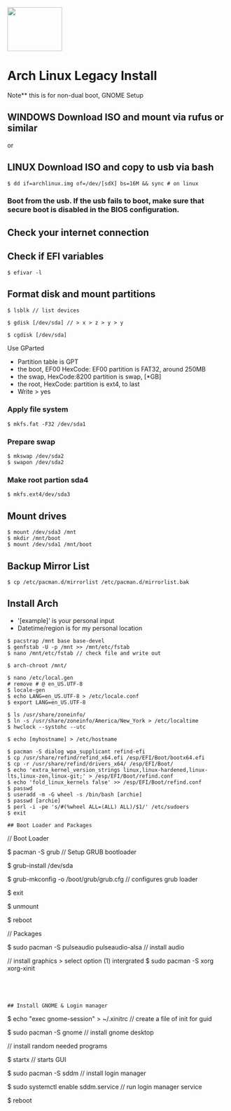  <img src="https://news-cdn.softpedia.com/images/news2/How-to-Install-Third-Party-Apps-in-Arch-Linux-2.png" width="125" height="100"> 

 # Arch Linux Legacy Install

Note** this is for non-dual boot, GNOME Setup

## WINDOWS Download ISO and mount via rufus or similar
or
## LINUX Download ISO and copy to usb via bash
~~~
$ dd if=archlinux.img of=/dev/[sdX] bs=16M && sync # on linux
~~~

### Boot from the usb. If the usb fails to boot, make sure that secure boot is disabled in the BIOS configuration.

## Check your internet connection

## Check if EFI variables
~~~
$ efivar -l
~~~

## Format disk and mount partitions
~~~
$ lsblk // list devices

$ gdisk [/dev/sda] // > x > z > y > y

$ cgdisk [/dev/sda]
~~~
Use GParted
* Partition table is GPT
* the boot, EF00 HexCode: EF00 partition is FAT32, around 250MB
* the swap, HexCode:8200 partition is swap, [*GB]
* the root, HexCode: partition is ext4, to last
* Write > yes

### Apply file system
~~~
$ mkfs.fat -F32 /dev/sda1
~~~

### Prepare swap 
~~~
$ mkswap /dev/sda2
$ swapon /dev/sda2
~~~

### Make root partion sda4
~~~
$ mkfs.ext4/dev/sda3
~~~

## Mount drives
~~~
$ mount /dev/sda3 /mnt
$ mkdir /mnt/boot
$ mount /dev/sda1 /mnt/boot
~~~

## Backup Mirror List
~~~
$ cp /etc/pacman.d/mirrorlist /etc/pacman.d/mirrorlist.bak
~~~

## Install Arch

* '[example]' is your personal input
* Datetime/region is for my personal location

~~~
$ pacstrap /mnt base base-devel
$ genfstab -U -p /mnt >> /mnt/etc/fstab
$ nano /mnt/etc/fstab // check file and write out

$ arch-chroot /mnt/

$ nano /etc/local.gen
# remove # @ en_US.UTF-8
$ locale-gen
$ echo LANG=en_US.UTF-8 > /etc/locale.conf
$ export LANG=en_US.UTF-8

$ ls /usr/share/zoneinfo/
$ ln -s /usr/share/zoneinfo/America/New_York > /etc/localtime
$ hwclock --systohc --utc

$ echo [myhostname] > /etc/hostname

$ pacman -S dialog wpa_supplicant refind-efi
$ cp /usr/share/refind/refind_x64.efi /esp/EFI/Boot/bootx64.efi
$ cp -r /usr/share/refind/drivers_x64/ /esp/EFI/Boot/
$ echo 'extra_kernel_version_strings linux,linux-hardened,linux-lts,linux-zen,linux-git;' > /esp/EFI/Boot/refind.conf
$ echo 'fold_linux_kernels false' >> /esp/EFI/Boot/refind.conf
$ passwd
$ useradd -m -G wheel -s /bin/bash [archie]
$ passwd [archie]
$ perl -i -pe 's/#(%wheel ALL=(ALL) ALL)/$1/' /etc/sudoers
$ exit

## Boot Loader and Packages 

~~~
// Boot Loader

$ pacman -S grub // Setup GRUB bootloader

$ grub-install /dev/sda

$ grub-mkconfig -o /boot/grub/grub.cfg // configures grub loader

$ exit

$ unmount

$ reboot

// Packages 

$ sudo pacman -S pulseaudio pulseaudio-alsa // install audio

// install graphics > select option (1) intergrated
$ sudo pacman -S xorg xorg-xinit 
~~~




## Install GNOME & Login manager

~~~
$ echo "exec gnome-session" > ~/.xinitrc // create a file of init for guid

$ sudo pacman -S gnome // install gnome desktop

// install random needed programs

$ startx // starts GUI 

$ sudo pacman -S sddm // install login manager

$ sudo systemctl enable sddm.service // run login manager service

$ reboot
~~~
